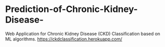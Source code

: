 # Prediction-of-Chronic-Kidney-Disease-
Web Application for Chronic Kidney Disease (CKD) Classification based on ML algorithms.
https://ckdclassification.herokuapp.com/
